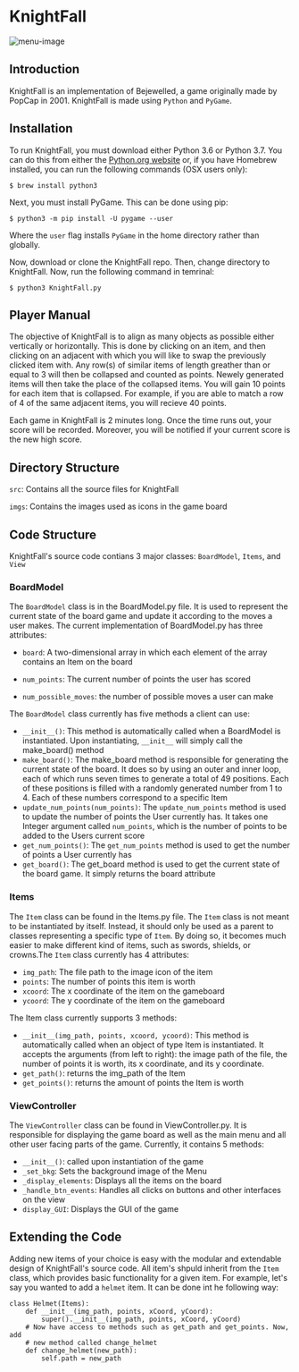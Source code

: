 # KnightFall

![menu-image](imgs/Menu_Screenshot.png?raw=true)

## Introduction

KnightFall is an implementation of Bejewelled, a game originally made by PopCap in 2001. KnightFall is made using ```Python``` and ```PyGame```.

## Installation
To run KnightFall, you must download either Python 3.6 or Python 3.7. You can do this from either the [Python.org website](https://www.python.org/downloads/) or, if you have Homebrew installed, you can run the following commands (OSX  users only):

    $ brew install python3
    
Next, you must install PyGame. This can be done using pip:

    $ python3 -m pip install -U pygame --user
    
Where the ```user``` flag installs ```PyGame``` in the home directory rather than globally.

Now, download or clone the KnightFall repo. Then, change directory to KnightFall. Now, run the following command in temrinal:

    $ python3 KnightFall.py

## Player Manual
The objective of KnightFall is to align as many objects as possible either vertically or horizontally. This is done by clicking on an item, and then clicking on an adjacent with which you will like to swap the previously clicked item with. Any row(s) of similar items of length greather than or equal to 3 will then be collapsed and counted as points. Newely generated items will then take the place of the collapsed items. You will gain 10 points for each item that is collapsed. For example, if you are able to match a row of 4 of the same adjacent items, you will recieve 40 points.

Each game in KnightFall is 2 minutes long. Once the time runs out, your score will be recorded. Moreover, you will be notified if your current score is the new high score.

## Directory Structure

```src```: Contains all the source files for KnightFall

```imgs```: Contains the images used as icons in the game board

## Code Structure
KnightFall's source code contians 3 major classes: ```BoardModel```, ```Items```, and ```View```

### BoardModel
The ```BoardModel``` class is in the BoardModel.py file. It is used to represent the current state of the
board game and update it according to the moves a user makes. The current implementation of
BoardModel.py has three attributes:

* ```board```: A two-dimensional array in which each element of the array contains an Item on the
  board
  
* ```num_points```: The current number of points the user has scored

* ```num_possible_moves```: the number of possible moves a user can make

The ```BoardModel``` class currently has five methods a client can use:

* ```__init__()```: This method is automatically called when a BoardModel is instantiated. Upon
instantiating, ```__init__``` will simply call the make_board() method
* ```make_board()```: The make_board method is responsible for generating the current state of
the board. It does so by using an outer and inner loop, each of which runs seven times to
generate a total of 49 positions. Each of these positions is filled with a randomly generated
number from 1 to 4. Each of these numbers correspond to a specific Item
* ```update_num_points(num_points)```: The ```update_num_points``` method is used to update the
number of points the User currently has. It takes one Integer argument called ```num_points```,
which is the number of points to be added to the Users current score
* ```get_num_points()```: The ```get_num_points``` method is used to get the number of points a
User currently has
* ```get_board()```: The get_board method is used to get the current state of the board game.
It simply returns the board attribute

### Items
The ```Item``` class can be found in the Items.py file. The ```Item``` class is not meant to be instantiated
by itself. Instead, it should only be used as a parent to classes representing a specific type of ```Item```.
By doing so, it becomes much easier to make different kind of items, such as swords, shields, or
crowns.The ```Item``` class currently has 4 attributes:

* ```img_path```: The file path to the image icon of the item
* ```points```: The number of points this item is worth
* ```xcoord```: The x coordinate of the item on the gameboard
* ```ycoord```: The y coordinate of the item on the gameboard

The Item class currently supports 3 methods:

* ```__init__(img_path, points, xcoord, ycoord)```: This method is automatically called when an
object of type Item is instantiated. It accepts the arguments (from left to right): the image
path of the file, the number of points it is worth, its x coordinate, and its y coordinate.
* ```get_path()```: returns the img_path of the Item
* ```get_points()```: returns the amount of points the Item is worth

### ViewController

The ```ViewController``` class can be found in ViewController.py. It is responsible for displaying the game board as well as the main menu and all other user facing parts of the game. Currently, it contains 5 methods:

* ```__init__()```: called upon instantiation of the game
* ```_set_bkg```: Sets the background image of the Menu
* ```_display_elements```: Displays all the items on the board
* ```_handle_btn_events```: Handles all clicks on buttons and other interfaces on the view
* ```display_GUI```: Displays the GUI of the game
## Extending the Code
Adding new items of your choice is easy with the modular and extendable design of KnightFall's source code. All item's shpuld inherit from the ```Item``` class, which provides basic functionality for a given item. For example, let's say you wanted to add a ```helmet``` item. It can be done int he following way:


    class Helmet(Items):
        def __init__(img_path, points, xCoord, yCoord):
            super().__init__(img_path, points, xCoord, yCoord)
        # Now have access to methods such as get_path and get_points. Now, add 
        # new method called change_helmet
        def change_helmet(new_path):
            self.path = new_path
